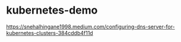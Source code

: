 # kubernetes-demo

https://snehalhingane1998.medium.com/configuring-dns-server-for-kubernetes-clusters-384cddb4f11d
